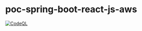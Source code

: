 # poc-spring-boot-react-js-aws

[![CodeQL](https://github.com/d4rkr0n1n/poc-spring-boot-react-js-aws/actions/workflows/codeql.yml/badge.svg)](https://github.com/d4rkr0n1n/poc-spring-boot-react-js-aws/actions/workflows/codeql.yml)


